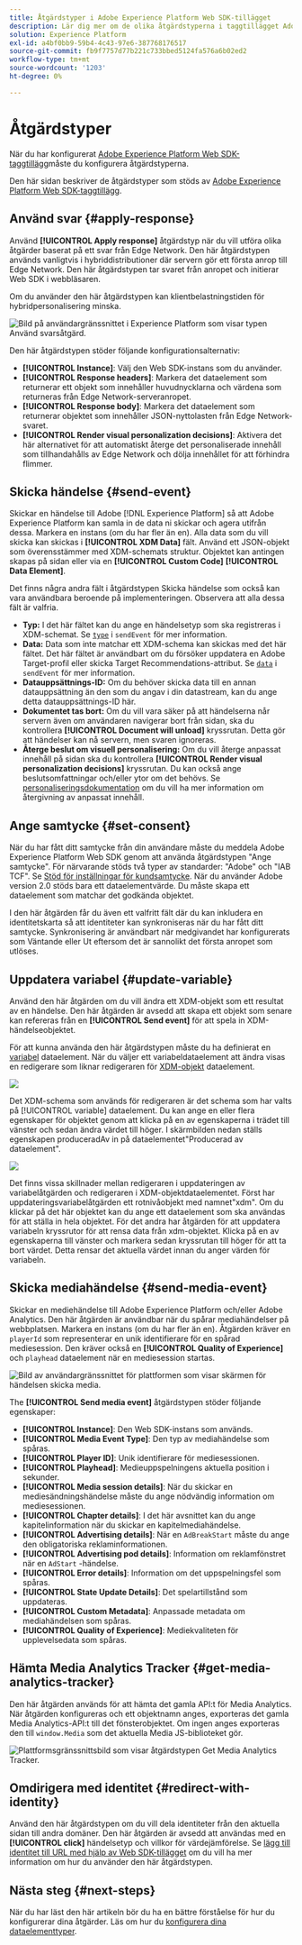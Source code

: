 ```yaml
---
title: Åtgärdstyper i Adobe Experience Platform Web SDK-tillägget
description: Lär dig mer om de olika åtgärdstyperna i taggtillägget Adobe Experience Platform Web SDK.
solution: Experience Platform
exl-id: a4bf0bb9-59b4-4c43-97e6-387768176517
source-git-commit: fb9f7757d77b221c733bbed5124fa576a6b02ed2
workflow-type: tm+mt
source-wordcount: '1203'
ht-degree: 0%

---
```



# Åtgärdstyper

När du har konfigurerat [Adobe Experience Platform Web SDK-taggtillägg](web-sdk-extension-configuration.md)måste du konfigurera åtgärdstyperna.

Den här sidan beskriver de åtgärdstyper som stöds av [Adobe Experience Platform Web SDK-taggtillägg](web-sdk-extension-configuration.md).


## Använd svar {#apply-response}

Använd **[!UICONTROL Apply response]** åtgärdstyp när du vill utföra olika åtgärder baserat på ett svar från Edge Network. Den här åtgärdstypen används vanligtvis i hybriddistributioner där servern gör ett första anrop till Edge Network. Den här åtgärdstypen tar svaret från anropet och initierar Web SDK i webbläsaren.

Om du använder den här åtgärdstypen kan klientbelastningstiden för hybridpersonalisering minska.

![Bild på användargränssnittet i Experience Platform som visar typen Använd svarsåtgärd.](assets/apply-response.png)

Den här åtgärdstypen stöder följande konfigurationsalternativ:

* **[!UICONTROL Instance]**: Välj den Web SDK-instans som du använder.
* **[!UICONTROL Response headers]**: Markera det dataelement som returnerar ett objekt som innehåller huvudnycklarna och värdena som returneras från Edge Network-serveranropet.
* **[!UICONTROL Response body]**: Markera det dataelement som returnerar objektet som innehåller JSON-nyttolasten från Edge Network-svaret.
* **[!UICONTROL Render visual personalization decisions]**: Aktivera det här alternativet för att automatiskt återge det personaliserade innehåll som tillhandahålls av Edge Network och dölja innehållet för att förhindra flimmer.

## Skicka händelse {#send-event}

Skickar en händelse till Adobe [!DNL Experience Platform] så att Adobe Experience Platform kan samla in de data ni skickar och agera utifrån dessa. Markera en instans (om du har fler än en). Alla data som du vill skicka kan skickas i **[!UICONTROL XDM Data]** fält. Använd ett JSON-objekt som överensstämmer med XDM-schemats struktur. Objektet kan antingen skapas på sidan eller via en **[!UICONTROL Custom Code]** **[!UICONTROL Data Element]**.

Det finns några andra fält i åtgärdstypen Skicka händelse som också kan vara användbara beroende på implementeringen. Observera att alla dessa fält är valfria.

* **Typ:** I det här fältet kan du ange en händelsetyp som ska registreras i XDM-schemat. Se [`type`](/help/web-sdk/commands/sendevent/type.md) i `sendEvent` för mer information.
* **Data:** Data som inte matchar ett XDM-schema kan skickas med det här fältet. Det här fältet är användbart om du försöker uppdatera en Adobe Target-profil eller skicka Target Recommendations-attribut. Se [`data`](/help/web-sdk/commands/sendevent/data.md) i `sendEvent` för mer information.<!--- **Merge ID:** If you would like to specify a merge ID for your event, you can do so in this field. Please note that the solutions downstream are not able to merge your event data at this time. -->
* **Datauppsättnings-ID:** Om du behöver skicka data till en annan datauppsättning än den som du angav i din datastream, kan du ange detta datauppsättnings-ID här.
* **Dokumentet tas bort:** Om du vill vara säker på att händelserna når servern även om användaren navigerar bort från sidan, ska du kontrollera **[!UICONTROL Document will unload]** kryssrutan. Detta gör att händelser kan nå servern, men svaren ignoreras.
* **Återge beslut om visuell personalisering:** Om du vill återge anpassat innehåll på sidan ska du kontrollera **[!UICONTROL Render visual personalization decisions]** kryssrutan. Du kan också ange beslutsomfattningar och/eller ytor om det behövs. Se [personaliseringsdokumentation](/help/web-sdk/personalization/rendering-personalization-content.md#automatically-rendering-content) om du vill ha mer information om återgivning av anpassat innehåll.

## Ange samtycke {#set-consent}

När du har fått ditt samtycke från din användare måste du meddela Adobe Experience Platform Web SDK genom att använda åtgärdstypen &quot;Ange samtycke&quot;. För närvarande stöds två typer av standarder: &quot;Adobe&quot; och &quot;IAB TCF&quot;. Se [Stöd för inställningar för kundsamtycke](../../../../web-sdk/commands/setconsent.md). När du använder Adobe version 2.0 stöds bara ett dataelementvärde. Du måste skapa ett dataelement som matchar det godkända objektet.

I den här åtgärden får du även ett valfritt fält där du kan inkludera en identitetskarta så att identiteter kan synkroniseras när du har fått ditt samtycke. Synkronisering är användbart när medgivandet har konfigurerats som Väntande eller Ut eftersom det är sannolikt det första anropet som utlöses.

## Uppdatera variabel {#update-variable}

Använd den här åtgärden om du vill ändra ett XDM-objekt som ett resultat av en händelse. Den här åtgärden är avsedd att skapa ett objekt som senare kan refereras från en **[!UICONTROL Send event]** för att spela in XDM-händelseobjektet.

För att kunna använda den här åtgärdstypen måste du ha definierat en [variabel](data-element-types.md#variable) dataelement. När du väljer ett variabeldataelement att ändra visas en redigerare som liknar redigeraren för [XDM-objekt](data-element-types.md#xdm-object) dataelement.

![](assets/update-variable.png)

Det XDM-schema som används för redigeraren är det schema som har valts på [!UICONTROL variable] dataelement. Du kan ange en eller flera egenskaper för objektet genom att klicka på en av egenskaperna i trädet till vänster och sedan ändra värdet till höger. I skärmbilden nedan ställs egenskapen produceradAv in på dataelementet&quot;Producerad av dataelement&quot;.

![](assets/update-variable-set-property.png)

Det finns vissa skillnader mellan redigeraren i uppdateringen av variabelåtgärden och redigeraren i XDM-objektdataelementet. Först har uppdateringsvariabelåtgärden ett rotnivåobjekt med namnet&quot;xdm&quot;. Om du klickar på det här objektet kan du ange ett dataelement som ska användas för att ställa in hela objektet. För det andra har åtgärden för att uppdatera variabeln kryssrutor för att rensa data från xdm-objektet. Klicka på en av egenskaperna till vänster och markera sedan kryssrutan till höger för att ta bort värdet. Detta rensar det aktuella värdet innan du anger värden för variabeln.

## Skicka mediahändelse {#send-media-event}

Skickar en mediehändelse till Adobe Experience Platform och/eller Adobe Analytics. Den här åtgärden är användbar när du spårar mediahändelser på webbplatsen. Markera en instans (om du har fler än en). Åtgärden kräver en `playerId` som representerar en unik identifierare för en spårad mediesession. Den kräver också en **[!UICONTROL Quality of Experience]** och `playhead` dataelement när en mediesession startas.

![Bild av användargränssnittet för plattformen som visar skärmen för händelsen skicka media.](assets/send-media-event.png)

The **[!UICONTROL Send media event]** åtgärdstypen stöder följande egenskaper:

* **[!UICONTROL Instance]**: Den Web SDK-instans som används.
* **[!UICONTROL Media Event Type]**: Den typ av mediahändelse som spåras.
* **[!UICONTROL Player ID]**: Unik identifierare för mediesessionen.
* **[!UICONTROL Playhead]**: Medieuppspelningens aktuella position i sekunder.
* **[!UICONTROL Media session details]**: När du skickar en mediesändningshändelse måste du ange nödvändig information om mediesessionen.
* **[!UICONTROL Chapter details]**: I det här avsnittet kan du ange kapitelinformation när du skickar en kapitelmediahändelse.
* **[!UICONTROL Advertising details]**: När en `AdBreakStart` måste du ange den obligatoriska reklaminformationen.
* **[!UICONTROL Advertising pod details]**: Information om reklamfönstret när en `AdStart` -händelse.
* **[!UICONTROL Error details]**: Information om det uppspelningsfel som spåras.
* **[!UICONTROL State Update Details]**: Det spelartillstånd som uppdateras.
* **[!UICONTROL Custom Metadata]**: Anpassade metadata om mediahändelsen som spåras.
* **[!UICONTROL Quality of Experience]**: Mediekvaliteten för upplevelsedata som spåras.

## Hämta Media Analytics Tracker {#get-media-analytics-tracker}

Den här åtgärden används för att hämta det gamla API:t för Media Analytics. När åtgärden konfigureras och ett objektnamn anges, exporteras det gamla Media Analytics-API:t till det fönsterobjektet. Om ingen anges exporteras den till `window.Media` som det aktuella Media JS-biblioteket gör.

![Plattformsgränssnittsbild som visar åtgärdstypen Get Media Analytics Tracker.](assets/get-media-analytics-tracker.png)

## Omdirigera med identitet {#redirect-with-identity}

Använd den här åtgärdstypen om du vill dela identiteter från den aktuella sidan till andra domäner. Den här åtgärden är avsedd att användas med en **[!UICONTROL click]** händelsetyp och villkor för värdejämförelse. Se [lägg till identitet till URL med hjälp av Web SDK-tillägget](../../../../web-sdk/commands/appendidentitytourl.md#extension) om du vill ha mer information om hur du använder den här åtgärdstypen.

## Nästa steg {#next-steps}

När du har läst den här artikeln bör du ha en bättre förståelse för hur du konfigurerar dina åtgärder. Läs om hur du [konfigurera dina dataelementtyper](data-element-types.md).
